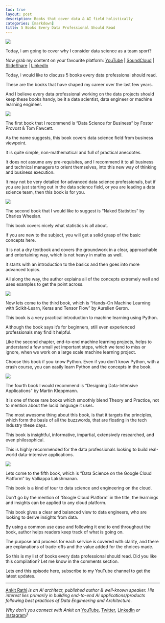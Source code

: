 ```yaml
---
toc: true
layout: post
description: Books that cover data & AI field holistically
categories: [markdown]
title: 5 Books Every Data Professional Should Read
---
```


![](https://miro.medium.com/max/1800/1*a0qkaiBiiusxQxTwSV2-aQ.png)

Today, I am going to cover why I consider data science as a team sport?

Now grab my content on your favourite platform:
[YouTube](https://www.youtube.com/watch?v=GXj421me3O0) |
[SoundCloud](https://soundcloud.com/ankitrathi/data-science-is-a-team-sport) |
[SlideShare](https://www.slideshare.net/ankitrathi/5-books-every-data-professional-should-read)
|
[LinkedIn](https://www.linkedin.com/pulse/5-books-every-data-professional-shouldread-ankit-rathi)

Today, I would like to discuss 5 books every data professional should read.

These are the books that have shaped my career over the last few years.

And I believe every data professional working on the data projects should keep these books handy, be it a data scientist, data engineer or machine learning engineer.

![](https://miro.medium.com/max/800/1*vX6ZPmBJB14jasFojhbEwg.png)

The first book that I recommend is “Data Science for Business” by Foster Provost & Tom Fawcett.

As the name suggests, this book covers data science field from business viewpoint.

It is quite simple, non-mathematical and full of practical anecdotes.

It does not assume any pre-requisites, and I recommend it to all business and technical managers to orient themselves, into this new way of thinking and business execution.

It may not be very detailed for advanced data science professionals, but if you are just starting out in the data science field, or you are leading a data science team, then this book is for you.

![](https://miro.medium.com/max/800/1*JT6oAgBi_nL4c6HduSsGrQ.png)

The second book that I would like to suggest is “Naked Statistics” by Charles Wheelan.

This book covers nicely what statistics is all about.

If you are new to the subject, you will get a solid grasp of the basic concepts here.

It is not a dry textbook and covers the groundwork in a clear, approachable and entertaining way, which is not heavy in maths as well.

It starts with an introduction to the basics and then goes into more advanced topics.

All along the way, the author explains all of the concepts extremely well and uses examples to get the point across.

![](https://miro.medium.com/max/800/1*zjOLBGRKPFwD_GV1CNNxsw.png)

Now lets come to the third book, which is “Hands-On Machine Learning with Scikit-Learn, Keras and Tensor Flow” by Aurelien Geron.

This book is a very practical introduction to machine learning using Python.

Although the book says it’s for beginners, still even experienced professionals may find it helpful.

Like the second chapter, end-to-end machine learning projects, helps to understand a few small yet important steps, which we tend to miss or ignore, when we work on a large scale machine learning project.

Choose this book if you know Python. Even if you don’t know Python, with a crash course, you can easily learn Python and the concepts in the book.

![](https://miro.medium.com/max/800/1*1P6C8Nt7Nj-tefiVdUXmdg.png)

The fourth book I would recommend is “Designing Data-Intensive Applications” by Martin Kleppmann.

It is one of those rare books which smoothly blend Theory and Practice, not to mention about the lucid language it uses.

The most awesome thing about this book, is that it targets the principles, which form the basis of all the buzzwords, that are floating in the tech Industry these days.

This book is insightful, informative, impartial, extensively researched, and even philosophical.

This is highly recommended for the data professionals looking to build real-world data-intensive applications.

![](https://miro.medium.com/max/800/1*mRVMFAb2zhL2Fb6xa5sTGQ.png)

Lets come to the fifth book, which is “Data Science on the Google Cloud Platform” by Valliappa Lakshmanan.

This book is a kind of tour to data science and engineering on the cloud.

Don’t go by the mention of ‘Google Cloud Platform’ in the title, the learnings and insights can be applied to any cloud platform.

This book gives a clear and balanced view to data engineers, who are looking to derive insights from data.

By using a common use case and following it end to end throughout the book, author helps readers keep track of what is going on.

The purpose and process for each service is covered with clarity, and there are explanations of trade-offs and the value added for the choices made.

So this is my list of books every data professional should read. Did you like this compilation? Let me know in the comments section.

Lets end this episode here, subscribe to my YouTube channel to get the latest updates.

*****

[Ankit Rathi](https://www.ankitrathi.com/) *is an AI architect, published author
& well-known speaker. His interest lies primarily in building end-to-end AI
applications/products following best practices of Data Engineering and
Architecture.*

*Why don’t you connect with Ankit on*
[YouTube](https://www.youtube.com/channel/UCrIv4EU2tFX8VhhT0oCnDnw)*,*
[Twitter](https://twitter.com/rathiankit)*,*
[LinkedIn](https://www.linkedin.com/in/ankitrathi/) *or*
[Instagram](https://instagram.com/ankitrathi/)*?*
